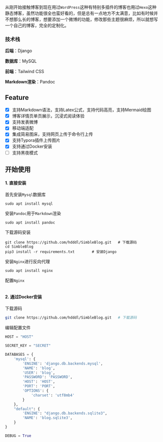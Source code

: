 从刚开始接触博客到现在用过`WordPress`这种有特别多插件的博客也用过`Hexo`这种静态博客，虽然功能很全也蛮好看的，但是总有一点地方不太满意，比如有时候并不想那么长的博客，想要添加一个微博的功能，修改那些主题很麻烦，所以就想写一个自己的博客，完全的定制化。

### 技术栈

**后端**：Django

**数据库**：MySQL

**前端**：Tailwind CSS

**Markdown渲染**：Pandoc

## Feature

- [x] 支持Markdown语法，支持Latex公式，支持代码高亮，支持Mermaid绘图
- [x] 博客详情页单页展示，沉浸式阅读体验
- [x] 支持发表微博
- [x] 移动端适配
- [x] 集成简易图床，支持网页上传于命令行上传
- [x] 支持Typora插件上传图片
- [x] 支持通过Docker安装
- [ ] 支持黑夜模式

## 开始使用

#### 1. 直接安装

首先安装`Mysql`数据库

```shell
sudo apt install mysql
```

安装`Pandoc`用于`Markdown`渲染

```shell
sudo apt install pandoc
```

下载源码安装

```shell
git clone https://github.com/hdddl/SimbleBlog.git	# 下载源码
cd SimbleBlog
pip3 install -r requirements.txt		# 安装Django
```

安装`Nginx`进行反向代理

```shell
sudo apt install nginx
```

配置`Nginx`

```

```

#### 2. 通过Docker安装

下载源码

```sh
git clone https://github.com/hdddl/SimbleBlog.git	# 下载源码
```

编辑配置文件

```python
HOST = "HOST"

SECRET_KEY = "SECRET"

DATABASES = {
    'mysql': {
        'ENGINE': 'django.db.backends.mysql',
        'NAME': 'blog',
        'USER': 'blog',
        'PASSWORD': 'PASSWORD',
        'HOST': 'HOST',
        'PORT': 'PORT',
        'OPTIONS': {
            'charset': 'utf8mb4'
        }
    },
    "default": {
        'ENGINE': "django.db.backends.sqlite3",
        'NAME': 'blog.sqlite3',
    }
}

DEBUG = True
```

